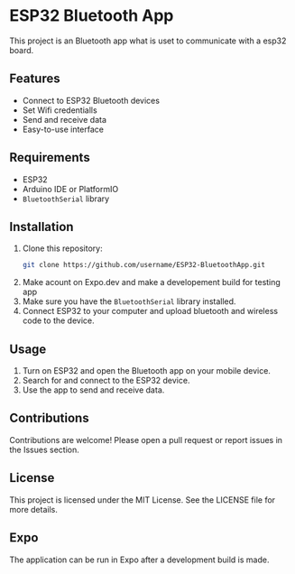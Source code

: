 # ESP32 Bluetooth App

This project is an Bluetooth app what is uset to communicate with a esp32 board.

## Features

- Connect to ESP32 Bluetooth devices
- Set Wifi credentialls
- Send and receive data
- Easy-to-use interface

## Requirements

- ESP32
- Arduino IDE or PlatformIO
- `BluetoothSerial` library

## Installation

1. Clone this repository:
    ```sh
    git clone https://github.com/username/ESP32-BluetoothApp.git
    ```
2. Make acount on Expo.dev and make a developement build for testing app
3. Make sure you have the `BluetoothSerial` library installed.
4. Connect ESP32 to your computer and upload bluetooth and wireless code to the device.

## Usage

1. Turn on ESP32 and open the Bluetooth app on your mobile device.
2. Search for and connect to the ESP32 device.
3. Use the app to send and receive data.

## Contributions

Contributions are welcome! Please open a pull request or report issues in the Issues section.

## License

This project is licensed under the MIT License. See the LICENSE file for more details.

## Expo

The application can be run in Expo after a development build is made.
